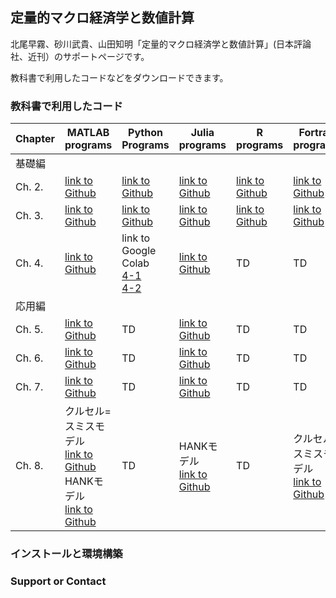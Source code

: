 ## 定量的マクロ経済学と数値計算

北尾早霧、砂川武貴、山田知明「定量的マクロ経済学と数値計算」(日本評論社、近刊）のサポートページです。

教科書で利用したコードなどをダウンロードできます。

### 教科書で利用したコード

<!--
|  Chapter  |  All (zip file)  |  MATLAB programs  |  Python Programs  |  Julia programs  |  R programs  |  Fortran programs  |
| ---- | ---- | ---- | ---- | ---- | ---- | ---- |
|  基礎編 |||||||
|  Ch. 2. |  [download zip file](https://github.com/quant-macro-book/chapter2/archive/refs/heads/master.zip)  |  [link to Github site](https://github.com/quant-macro-book/chapter2/tree/master/Matlab)  |  TD  |  TD  |  TD  |  TD  |
|  Ch. 3. |  TD  |  TD  |  TD  |  TD  |  TD  |  TD  |
|  Ch. 4. |  TD  |  TD  |  link to Google Colab<br>[4-1](https://colab.research.google.com/github/quant-macro-book/Colab/blob/main/chapter4/1_TI_Optimization.ipynb)<br>[4-2](https://colab.research.google.com/github/quant-macro-book/Colab/blob/main/chapter4/2_how_to_interpolation_cheb.ipynb)  |  TD  |  TD  |  TD  |
|  応用編 |||||||
|  Ch. 5. |  TD  |  TD  |  TD  |  TD  |  TD  |  TD  |
|  Ch. 6. |  TD  |  TD  |  TD  |  TD  |  TD  |  TD  |
|  Ch. 7. |  TD  |  TD  |  TD  |  TD  |  TD  |  TD  |
|  Ch. 8. |  TD  |  TD  |  TD  |  TD  |  TD  |  TD  |
-->

|  Chapter  |  MATLAB programs  |  Python Programs  |  Julia programs  |  R programs  |  Fortran programs  |
| ---- | ---- | ---- | ---- | ---- | ---- |
|  基礎編 ||||||
|  Ch. 2. |  [link to Github](https://github.com/quant-macro-book/chapter2/tree/master/Matlab)  |  [link to Github](https://github.com/quant-macro-book/chapter2/tree/master/Python)  |  [link to Github](https://github.com/quant-macro-book/chapter2/tree/master/Julia)  |  [link to Github](https://github.com/quant-macro-book/chapter2/tree/master/R)  |  [link to Github](https://github.com/quant-macro-book/chapter2/tree/master/Fortran)  |
|  Ch. 3. |  [link to Github](https://github.com/quant-macro-book/chapter3/tree/master/Matlab)  |  [link to Github](https://github.com/quant-macro-book/chapter3/tree/master/Python)  |  [link to Github](https://github.com/quant-macro-book/chapter3/tree/master/Julia)  |  [link to Github](https://github.com/quant-macro-book/chapter3/tree/master/R)  |  [link to Github](https://github.com/quant-macro-book/chapter3/tree/master/Fortran)  |
|  Ch. 4. |  [link to Github](https://github.com/quant-macro-book/chapter4/tree/master/Matlab)  |  link to Google Colab<br>[4-1](https://colab.research.google.com/github/quant-macro-book/Colab/blob/main/chapter4/1_TI_Optimization.ipynb)<br>[4-2](https://colab.research.google.com/github/quant-macro-book/Colab/blob/main/chapter4/2_how_to_interpolation_cheb.ipynb)  |  [link to Github](https://github.com/quant-macro-book/chapter4/tree/master/Julia)  |  TD  |  TD  |
|  応用編 ||||||
|  Ch. 5. |  [link to Github](https://github.com/quant-macro-book/chapter5/tree/master/Matlab)  |  TD  |  [link to Github](https://github.com/quant-macro-book/chapter5/tree/master/Julia)  |  TD  |  TD  |
|  Ch. 6. |  [link to Github](https://github.com/quant-macro-book/chapter6/tree/master/Matlab)  |  TD  |  [link to Github](https://github.com/quant-macro-book/chapter6/tree/master/Julia)  |  TD  |  TD  |
|  Ch. 7. |  [link to Github](https://github.com/quant-macro-book/chapter7/tree/master/Matlab)  |  TD  |  [link to Github](https://github.com/quant-macro-book/chapter7/tree/master/Julia)  |  TD  |  TD  |
|  Ch. 8. |  クルセル=スミスモデル<br>[link to Github](https://github.com/quant-macro-book/chapter8/tree/master/Matlab_KS)<br>  HANKモデル<br>[link to Github](https://github.com/quant-macro-book/chapter8/tree/master/Matlab)  |  TD  |  HANKモデル<br>[link to Github](https://github.com/quant-macro-book/chapter8/tree/master/Julia)  |  TD  |  クルセル=スミスモデル<br>[link to Github](https://github.com/quant-macro-book/chapter8/tree/master/Fortran_KS)  |

### インストールと環境構築

### Support or Contact
